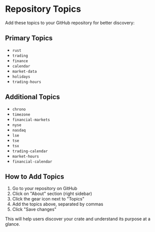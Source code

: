 # Repository Topics

Add these topics to your GitHub repository for better discovery:

## Primary Topics
- `rust`
- `trading`
- `finance`
- `calendar`
- `market-data`
- `holidays`
- `trading-hours`

## Additional Topics
- `chrono`
- `timezone`
- `financial-markets`
- `nyse`
- `nasdaq`
- `lse`
- `tse`
- `tsx`
- `trading-calendar`
- `market-hours`
- `financial-calendar`

## How to Add Topics
1. Go to your repository on GitHub
2. Click on "About" section (right sidebar)
3. Click the gear icon next to "Topics"
4. Add the topics above, separated by commas
5. Click "Save changes"

This will help users discover your crate and understand its purpose at a glance.
